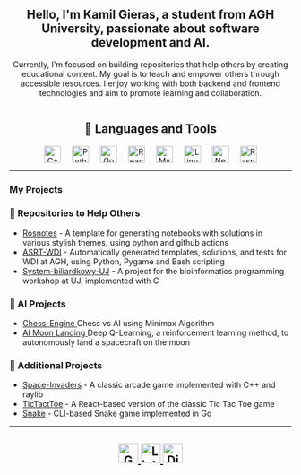 <h2 align="center">Hello, I'm Kamil Gieras, a student from AGH University, passionate about software development and AI.</h2>
<p align="center">Currently, I'm focused on building repositories that help others by creating educational content. My goal is to teach and empower others through accessible resources. I enjoy working with both backend and frontend technologies and aim to promote learning and collaboration.</p>


<div style="display: flex; align-items: center; justify-content: center; flex-direction: column;">
  <h2 align="center"> 🔧 Languages and Tools </h2>
  <div align="center">
    <img align="center" src="https://cdn.jsdelivr.net/gh/devicons/devicon/icons/cplusplus/cplusplus-original.svg" height="30" alt="C++ logo" />
    <img align="center" width="12" />
    <img align="center" src="https://cdn.jsdelivr.net/gh/devicons/devicon/icons/python/python-original.svg" height="30" alt="Python logo" />
    <img align="center" width="12" />
    <img align="center" src="https://cdn.jsdelivr.net/gh/devicons/devicon/icons/go/go-original.svg" height="30" alt="Go logo" />
    <img align="center" width="12" />
    <img align="center" src="https://cdn.jsdelivr.net/gh/devicons/devicon/icons/react/react-original.svg" height="30" alt="React logo" />
    <img align="center" width="12" />
    <img align="center" src="https://cdn.jsdelivr.net/gh/devicons/devicon/icons/mysql/mysql-original.svg" height="30" alt="MySQL logo" />
    <img align="center" width="12" />
    <img align="center" src="https://cdn.jsdelivr.net/gh/devicons/devicon/icons/linux/linux-original.svg" height="30" alt="Linux logo" />
    <img align="center" width="12" />
    <img align="center" src="https://cdn.jsdelivr.net/gh/devicons/devicon/icons/neovim/neovim-original.svg" height="30" alt="Neovim logo" />
    <img align="center" width="12" />
    <img align="center" src="https://cdn.jsdelivr.net/gh/devicons/devicon/icons/raspberrypi/raspberrypi-original.svg" height="30" alt="Raspberry Pi logo" />
  </div>
</div>

---

### My Projects

<h3>📂 Repositories to Help Others</h3>
<ul>
  <li><a href="https://github.com/kamilGie/Rosnotes">Rosnotes</a> - A template for generating notebooks with solutions in various stylish themes, using python and github actions</li>
  <li><a href="https://github.com/kamilGie/ASRT-WDI">ASRT-WDI</a> - Automatically generated templates, solutions, and tests for WDI at AGH, using Python, Pygame and Bash scripting</li>
  <li><a href="https://github.com/kamilGie/System-biliardkowy-UJ">System-biliardkowy-UJ</a> - A project for the bioinformatics programming workshop at UJ, implemented with C</li>
</ul>



<h3>🤖 AI Projects</h3>
<ul>
  <li><a href="https://github.com/kamilGie/Chess-Engine"> Chess-Engine </a> Chess vs AI using Minimax Algorithm </li>
  <li><a href="https://github.com/kamilGie/AI_Moon_Landing_PyTorch"> AI Moon Landing </a> Deep Q-Learning, a reinforcement learning method, to autonomously land a spacecraft on the moon </li>
</ul>

<h3>🧩 Additional Projects</h3>
<ul>
  <li><a href="https://github.com/kamilGie/Space-Invaders">Space-Invaders</a> - A classic arcade game implemented with C++ and raylib</li>
  <li><a href="https://github.com/kamilGie/React-TicTactToe">TicTactToe</a> - A React-based version of the classic Tic Tac Toe game</li>
  <li><a href="https://github.com/kamilGie/snake-golang">Snake</a> - CLI-based Snake game implemented in Go</li>
</ul>

---

<h2 align="center">
  <a href="mailto:redziopl7@gmail.com">
    <img src="https://img.shields.io/static/v1?message=Gmail&logo=gmail&label=&color=D14836&logoColor=white&labelColor=&style=for-the-badge" height="35" alt="Gmail logo" />
  </a>
  <a href="https://www.linkedin.com/in/kamil-gieras-412149281/">
    <img src="https://img.shields.io/static/v1?message=LinkedIn&logo=linkedin&label=&color=0077B5&logoColor=white&labelColor=&style=for-the-badge" height="35" alt="LinkedIn logo" />
  </a>
  <a href="https://discord.com/users/494952749859995659">
    <img src="https://img.shields.io/static/v1?message=Discord&logo=discord&label=&color=7289DA&logoColor=white&labelColor=&style=for-the-badge" height="35" alt="Discord logo" />
  </a>
</h2>
